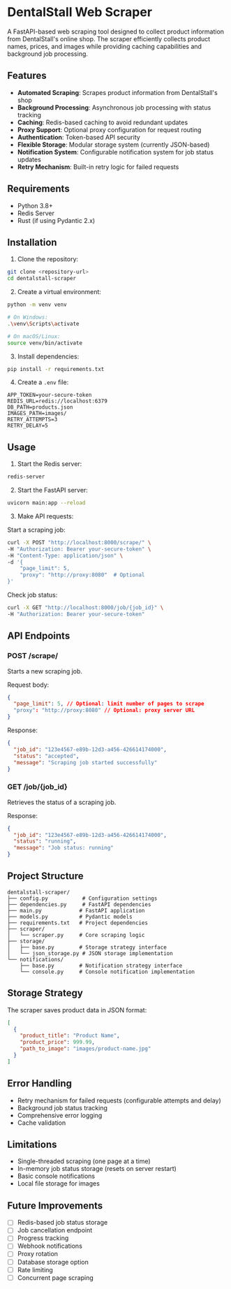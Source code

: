 # DentalStall Web Scraper

A FastAPI-based web scraping tool designed to collect product information from DentalStall's online shop. The scraper efficiently collects product names, prices, and images while providing caching capabilities and background job processing.

## Features

- **Automated Scraping**: Scrapes product information from DentalStall's shop
- **Background Processing**: Asynchronous job processing with status tracking
- **Caching**: Redis-based caching to avoid redundant updates
- **Proxy Support**: Optional proxy configuration for request routing
- **Authentication**: Token-based API security
- **Flexible Storage**: Modular storage system (currently JSON-based)
- **Notification System**: Configurable notification system for job status updates
- **Retry Mechanism**: Built-in retry logic for failed requests

## Requirements

- Python 3.8+
- Redis Server
- Rust (if using Pydantic 2.x)

## Installation

1. Clone the repository:

```bash
git clone <repository-url>
cd dentalstall-scraper
```

2. Create a virtual environment:

```bash
python -m venv venv

# On Windows:
.\venv\Scripts\activate

# On macOS/Linux:
source venv/bin/activate
```

3. Install dependencies:

```bash
pip install -r requirements.txt
```

4. Create a `.env` file:

```env
APP_TOKEN=your-secure-token
REDIS_URL=redis://localhost:6379
DB_PATH=products.json
IMAGES_PATH=images/
RETRY_ATTEMPTS=3
RETRY_DELAY=5
```

## Usage

1. Start the Redis server:

```bash
redis-server
```

2. Start the FastAPI server:

```bash
uvicorn main:app --reload
```

3. Make API requests:

Start a scraping job:

```bash
curl -X POST "http://localhost:8000/scrape/" \
-H "Authorization: Bearer your-secure-token" \
-H "Content-Type: application/json" \
-d '{
    "page_limit": 5,
    "proxy": "http://proxy:8080"  # Optional
}'
```

Check job status:

```bash
curl -X GET "http://localhost:8000/job/{job_id}" \
-H "Authorization: Bearer your-secure-token"
```

## API Endpoints

### POST /scrape/

Starts a new scraping job.

Request body:

```json
{
  "page_limit": 5, // Optional: limit number of pages to scrape
  "proxy": "http://proxy:8080" // Optional: proxy server URL
}
```

Response:

```json
{
  "job_id": "123e4567-e89b-12d3-a456-426614174000",
  "status": "accepted",
  "message": "Scraping job started successfully"
}
```

### GET /job/{job_id}

Retrieves the status of a scraping job.

Response:

```json
{
  "job_id": "123e4567-e89b-12d3-a456-426614174000",
  "status": "running",
  "message": "Job status: running"
}
```

## Project Structure

```
dentalstall-scraper/
├── config.py           # Configuration settings
├── dependencies.py     # FastAPI dependencies
├── main.py            # FastAPI application
├── models.py          # Pydantic models
├── requirements.txt   # Project dependencies
├── scraper/
│   └── scraper.py     # Core scraping logic
├── storage/
│   ├── base.py        # Storage strategy interface
│   └── json_storage.py # JSON storage implementation
└── notifications/
    ├── base.py        # Notification strategy interface
    └── console.py     # Console notification implementation
```

## Storage Strategy

The scraper saves product data in JSON format:

```json
[
  {
    "product_title": "Product Name",
    "product_price": 999.99,
    "path_to_image": "images/product-name.jpg"
  }
]
```

## Error Handling

- Retry mechanism for failed requests (configurable attempts and delay)
- Background job status tracking
- Comprehensive error logging
- Cache validation

## Limitations

- Single-threaded scraping (one page at a time)
- In-memory job status storage (resets on server restart)
- Basic console notifications
- Local file storage for images

## Future Improvements

- [ ] Redis-based job status storage
- [ ] Job cancellation endpoint
- [ ] Progress tracking
- [ ] Webhook notifications
- [ ] Proxy rotation
- [ ] Database storage option
- [ ] Rate limiting
- [ ] Concurrent page scraping
